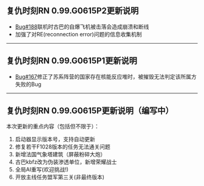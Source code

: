 ## 复仇时刻RN 0.99.G0615P2更新说明

* [Bug#188]联机时古巴的自爆飞机被击落会造成崩溃和断线
* 加强了对RE(reconnection error)问题的信息收集机制

***

## 复仇时刻RN 0.99.G0615P1更新说明

* [Bug#167]修正了苏系阵营的国家存在核能反应堆时，被摧毁无法判定该所属方失败的Bug

[Bug#167]:https://github.com/Zero-Fanker/RN_All_Issues/issues/167
[Bug#188]:https://github.com/Zero-Fanker/RN_All_Issues/issues/188

***

## 复仇时刻RN 0.99.G0615P更新说明（编写中）
本次更新的重点内容（包括但不限于）：
1. 启动器显示版本号，支持自动更新
2. 修复若干F1028版本的任务无法通关问题
3. 新增法国气象塔建筑（屏蔽粉碎大炮）
4. 古巴kbfz改为伪装渗透单位，新增荣耀战士
5. 全局AI重写(欢迎挑战!)
6. 开放主线任务盟军第三关(非最终版本)